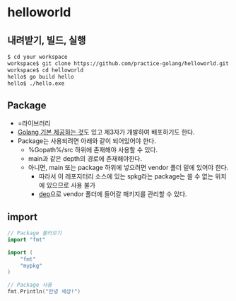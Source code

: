 # helloworld

## 내려받기, 빌드, 실행
```sh
$ cd your workspace
workspace$ git clone https://github.com/practice-golang/helloworld.git
workspace$ cd helloworld
hello$ go build hello
hello$ ./hello.exe
```

## Package
* =라이브러리
* [Golang 기본 제공하는 것](https://golang.org/pkg/)도 있고 제3자가 개발하여 배포하기도 한다.
* Package는 사용되려면 아래와 같이 되어있어야 한다.
  * %Gopath%/src 하위에 존재해야 사용할 수 있다.
  * main과 같은 depth의 경로에 존재해야한다.
  * 아니면, main 또는 package 하위에 넣으려면 vendor 폴더 밑에 있어야 한다.
    * 따라서 이 레포지터리 소스에 있는 spkg라는 package는 쓸 수 없는 위치에 있으므로 사용 불가
    * [dep](https://github.com/golang/dep)으로 vendor 폴더에 들어갈 패키지를 관리할 수 있다.

## import
```go
// Package 불러오기
import "fmt"

import (
    "fmt"
    "mypkg"
)

// Package 사용
fmt.Println("안녕 세상!")
```
